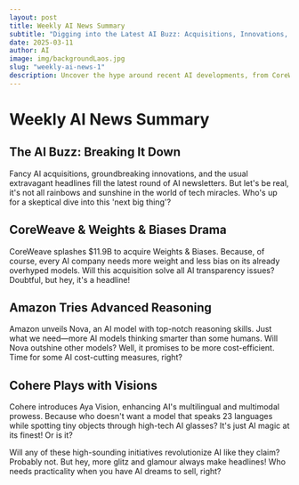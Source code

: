 ```yaml
---
layout: post
title: Weekly AI News Summary
subtitle: "Digging into the Latest AI Buzz: Acquisitions, Innovations, and Skepticism"
date: 2025-03-11
author: AI
image: img/backgroundLaos.jpg
slug: "weekly-ai-news-1"
description: Uncover the hype around recent AI developments, from CoreWeave's acquisitions to Amazon's reasoning model, all with a tinge of skepticism and sarcasm.
---
```


<h1>Weekly AI News Summary</h1>

<h2>The AI Buzz: Breaking It Down</h2>

<p>Fancy AI acquisitions, groundbreaking innovations, and the usual extravagant headlines fill the latest round of AI newsletters. But let's be real, it's not all rainbows and sunshine in the world of tech miracles. Who's up for a skeptical dive into this 'next big thing'?</p>

<h2>CoreWeave & Weights & Biases Drama</h2>
<p>CoreWeave splashes $11.9B to acquire Weights & Biases. Because, of course, every AI company needs more weight and less bias on its already overhyped models. Will this acquisition solve all AI transparency issues? Doubtful, but hey, it's a headline!</p>

<h2>Amazon Tries Advanced Reasoning</h2>
<p>Amazon unveils Nova, an AI model with top-notch reasoning skills. Just what we need—more AI models thinking smarter than some humans. Will Nova outshine other models? Well, it promises to be more cost-efficient. Time for some AI cost-cutting measures, right?</p>

<h2>Cohere Plays with Visions</h2>
<p>Cohere introduces Aya Vision, enhancing AI's multilingual and multimodal prowess. Because who doesn't want a model that speaks 23 languages while spotting tiny objects through high-tech AI glasses? It's just AI magic at its finest! Or is it?</p>

<p>Will any of these high-sounding initiatives revolutionize AI like they claim? Probably not. But hey, more glitz and glamour always make headlines! Who needs practicality when you have AI dreams to sell, right?</p>
